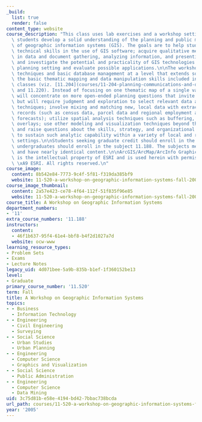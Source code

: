 ```yaml
---
_build:
  list: true
  render: false
content_type: website
course_description: "This class uses lab exercises and a workshop setting to help\
  \ students develop a solid understanding of the planning and public management uses\
  \ of geographic information systems (GIS). The goals are to help students: acquire\
  \ technical skills in the use of GIS software; acquire qualitative methods skills\
  \ in data and document gathering, analyzing information, and presenting results;\
  \ and investigate the potential and practicality of GIS technologies in a typical\
  \ planning setting and evaluate possible applications.\n\nThe workshop teaches GIS\
  \ techniques and basic database management at a level that extends somewhat beyond\
  \ the basic thematic mapping and data manipulation skills included in the MCP core\
  \ classes (viz. [11.204](courses/11-204-planning-communications-and-digital-media-fall-2004)\
  \ and 11.220). Instead of focusing on one thematic map of a single variable, students\
  \ will concentrate on more open-ended planning questions that invite spatial analysis\
  \ but will require judgment and exploration to select relevant data and mapping\
  \ techniques; involve mixing and matching new, local data with extracts from official\
  \ records (such as census data, parcel data and regional employment and population\
  \ forecasts); utilize spatial analysis techniques such as buffering, address matching,\
  \ overlays; use other modeling and visualization techniques beyond thematic mapping;\
  \ and raise questions about the skills, strategy, and organizational support needed\
  \ to sustain such analytic capability within a variety of local and regional planning\
  \ settings.\n\nStudents seeking graduate credit should enroll in the subject 11.520;\
  \ undergraduates should enroll in the subject 11.188. The subjects meet together\
  \ and have nearly identical content.\n\nArcGIS/ArcMap/ArcInfo Graphical User Interface\
  \ is the intellectual property of ESRI and is used herein with permission. Copyright\
  \ \xA9 ESRI. All rights reserved.\n"
course_image:
  content: 8b542e84-7773-9c4f-5f81-f319da385bf9
  website: 11-520-a-workshop-on-geographic-information-systems-fall-2005
course_image_thumbnail:
  content: 2a57e423-ce78-4f64-112f-51f835f96e85
  website: 11-520-a-workshop-on-geographic-information-systems-fall-2005
course_title: A Workshop on Geographic Information Systems
department_numbers:
- '11'
extra_course_numbers: '11.188'
instructors:
  content:
  - 46f1b637-95f4-61e4-bbf8-b4f2d1027a7d
  website: ocw-www
learning_resource_types:
- Problem Sets
- Exams
- Lecture Notes
legacy_uid: 4d071bee-5a9b-835b-b1ef-1f360152be13
level:
- Graduate
primary_course_number: '11.520'
term: Fall
title: A Workshop on Geographic Information Systems
topics:
- - Business
  - Information Technology
- - Engineering
  - Civil Engineering
  - Surveying
- - Social Science
  - Urban Studies
  - Urban Planning
- - Engineering
  - Computer Science
  - Graphics and Visualization
- - Social Science
  - Public Administration
- - Engineering
  - Computer Science
  - Data Mining
uid: 3c75d81b-e58e-4194-bd42-7bbac738bcda
url_path: courses/11-520-a-workshop-on-geographic-information-systems-fall-2005
year: '2005'
---
```

